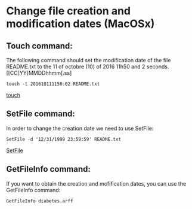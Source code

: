 # Change file creation and modification dates (MacOSx)
## Touch command:
The following command should set the modification date of the file README.txt to the 11 of octobre (10) of 2016 11h50 and 2 seconds. [[CC]YY]MMDDhhmm[.ss]
 
`touch -t 201610111150.02 README.txt`

[touch](http://www.computerhope.com/unix/utouch.htm)


## SetFile command:
In order to change the creation date we need to use SetFile:

`SetFile -d '12/31/1999 23:59:59' README.txt`

[SetFile](http://apple.stackexchange.com/questions/99536/changing-creation-date-of-a-file)

## GetFileInfo command:
If you want to obtain the creation and mofification dates, you can use the GetFileInfo command:

`GetFileInfo diabetes.arff`
